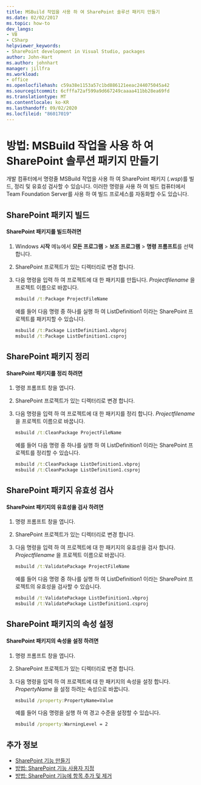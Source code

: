 ```yaml
---
title: MSBuild 작업을 사용 하 여 SharePoint 솔루션 패키지 만들기
ms.date: 02/02/2017
ms.topic: how-to
dev_langs:
- VB
- CSharp
helpviewer_keywords:
- SharePoint development in Visual Studio, packages
author: John-Hart
ms.author: johnhart
manager: jillfra
ms.workload:
- office
ms.openlocfilehash: c59a38e1153a57c1bd886121eeac244075045a42
ms.sourcegitcommit: 6cfffa72af599a9d667249caaaa411bb28ea69fd
ms.translationtype: MT
ms.contentlocale: ko-KR
ms.lasthandoff: 09/02/2020
ms.locfileid: "86017019"
---
```

# <a name="how-to-create-a-sharepoint-solution-package-by-using-msbuild-tasks"></a>방법: MSBuild 작업을 사용 하 여 SharePoint 솔루션 패키지 만들기
  개발 컴퓨터에서 명령줄 MSBuild 작업을 사용 하 여 SharePoint 패키지 (*.wsp*)를 빌드, 정리 및 유효성 검사할 수 있습니다. 이러한 명령을 사용 하 여 빌드 컴퓨터에서 Team Foundation Server를 사용 하 여 빌드 프로세스를 자동화할 수도 있습니다.

## <a name="build-a-sharepoint-package"></a>SharePoint 패키지 빌드

#### <a name="to-build-a-sharepoint-package"></a>SharePoint 패키지를 빌드하려면

1. Windows **시작** 메뉴에서 **모든 프로그램**  >  **보조 프로그램**  >  **명령 프롬프트**를 선택 합니다.

2. SharePoint 프로젝트가 있는 디렉터리로 변경 합니다.

3. 다음 명령을 입력 하 여 프로젝트에 대 한 패키지를 만듭니다. *Projectfilename* 을 프로젝트 이름으로 바꿉니다.

    ```cmd
    msbuild /t:Package ProjectFileName
    ```

     예를 들어 다음 명령 중 하나를 실행 하 여 ListDefinition1 이라는 SharePoint 프로젝트를 패키지할 수 있습니다.

    ```cmd
    msbuild /t:Package ListDefinition1.vbproj
    msbuild /t:Package ListDefinition1.csproj
    ```

## <a name="clean-a-sharepoint-package"></a>SharePoint 패키지 정리

#### <a name="to-clean-a-sharepoint-package"></a>SharePoint 패키지를 정리 하려면

1. 명령 프롬프트 창을 엽니다.

2. SharePoint 프로젝트가 있는 디렉터리로 변경 합니다.

3. 다음 명령을 입력 하 여 프로젝트에 대 한 패키지를 정리 합니다. *Projectfilename* 을 프로젝트 이름으로 바꿉니다.

    ```cmd
    msbuild /t:CleanPackage ProjectFileName
    ```

     예를 들어 다음 명령 중 하나를 실행 하 여 ListDefinition1 이라는 SharePoint 프로젝트를 정리할 수 있습니다.

    ```cmd
    msbuild /t:CleanPackage ListDefinition1.vbproj
    msbuild /t:CleanPackage ListDefinition1.csproj
    ```

## <a name="validate-a-sharepoint-package"></a>SharePoint 패키지 유효성 검사

#### <a name="to-validate-a-sharepoint-package"></a>SharePoint 패키지의 유효성을 검사 하려면

1. 명령 프롬프트 창을 엽니다.

2. SharePoint 프로젝트가 있는 디렉터리로 변경 합니다.

3. 다음 명령을 입력 하 여 프로젝트에 대 한 패키지의 유효성을 검사 합니다. *Projectfilename* 을 프로젝트 이름으로 바꿉니다.

    ```cmd
    msbuild /t:ValidatePackage ProjectFileName
    ```

     예를 들어 다음 명령 중 하나를 실행 하 여 ListDefinition1 이라는 SharePoint 프로젝트의 유효성을 검사할 수 있습니다.

    ```cmd
    msbuild /t:ValidatePackage ListDefinition1.vbproj
    msbuild /t:ValidatePackage ListDefinition1.csproj
    ```

## <a name="set-properties-in-a-sharepoint-package"></a>SharePoint 패키지의 속성 설정

#### <a name="to-set-a-property-in-a-sharepoint-package"></a>SharePoint 패키지의 속성을 설정 하려면

1. 명령 프롬프트 창을 엽니다.

2. SharePoint 프로젝트가 있는 디렉터리로 변경 합니다.

3. 다음 명령을 입력 하 여 프로젝트에 대 한 패키지의 속성을 설정 합니다. *PropertyName* 을 설정 하려는 속성으로 바꿉니다.

    ```cmd
    msbuild /property:PropertyName=Value
    ```

     예를 들어 다음 명령을 실행 하 여 경고 수준을 설정할 수 있습니다.

    ```cmd
    msbuild /property:WarningLevel = 2
    ```

## <a name="see-also"></a>추가 정보
- [SharePoint 기능 만들기](../sharepoint/creating-sharepoint-features.md)
- [방법: SharePoint 기능 사용자 지정](../sharepoint/how-to-customize-a-sharepoint-feature.md)
- [방법: SharePoint 기능에 항목 추가 및 제거](../sharepoint/how-to-add-and-remove-items-to-sharepoint-features.md)
